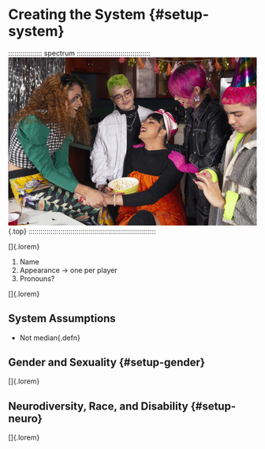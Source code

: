 # Creating the System {#setup-system}

::::::::::::::::: spectrum :::::::::::::::::::::::::::::::::::::
![Everyone gets in a say in the System character.](art/spectrum/celebrate.jpg){.top}
::::::::::::::::::::::::::::::::::::::::::::::::::::::::::::::::

[]{.lorem}

1. Name
2. Appearance -> one per player
3. Pronouns?

[]{.lorem}

## System Assumptions

- Not median[](#lexicon-median){.defn}

## Gender and Sexuality {#setup-gender}

[]{.lorem}

## Neurodiversity, Race, and Disability {#setup-neuro}

[]{.lorem}
